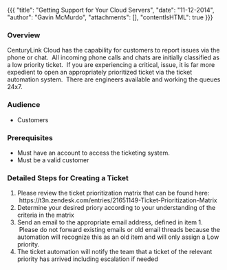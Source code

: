 {{{
  "title": "Getting Support for Your Cloud Servers",
  "date": "11-12-2014",
  "author": "Gavin McMurdo",
  "attachments": [],
  "contentIsHTML": true
}}}

<h3>Overview</h3>
<p>CenturyLink Cloud has the capability for customers to report issues via the phone or chat. &nbsp;All incoming phone calls and chats are initially classified as a low priority ticket. &nbsp;If you are experiencing a critical, issue, it is far more expedient
  to open an appropriately prioritized ticket via the ticket automation system. &nbsp;There are engineers available and working the queues 24x7.</p>
<h3>Audience</h3>
<ul>
  <li>Customers</li>
</ul>
<h3>Prerequisites</h3>
<ul>
  <li>Must have an account to access the ticketing&nbsp;system.</li>
  <li>Must be a valid customer</li>
</ul>
<h3>Detailed Steps for Creating a Ticket</h3>
<ol>
  <li>Please review the ticket prioritization matrix that can be found here: &nbsp;https://t3n.zendesk.com/entries/21651149-Ticket-Prioritization-Matrix</li>
  <li>Determine your desired priory according to your understanding of the criteria in the matrix</li>
  <li>Send an email to the appropriate email address, defined in item 1. &nbsp;Please do not forward existing emails or old email threads because the automation will recognize this as an old item and will only assign a Low priority. &nbsp;</li>
  <li>The ticket automation will notify the team that a ticket of the relevant priority has arrived including escalation if needed</li>
</ol>
<div>&nbsp;</div>
<div>&nbsp;</div>
